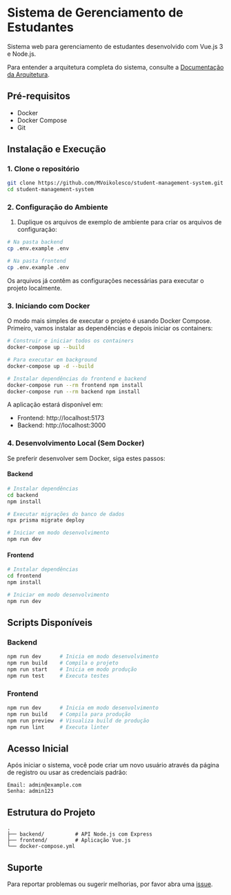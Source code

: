 # Sistema de Gerenciamento de Estudantes

Sistema web para gerenciamento de estudantes desenvolvido com Vue.js 3 e Node.js.

Para entender a arquitetura completa do sistema, consulte a [Documentação da Arquitetura](https://github.com/MVoikolesco/student-management-system/wiki/Documenta%C3%A7%C3%A3o-da-Arquitetura-%E2%80%90-Sistema-de-Gerenciamento-de-Estudantes).

## Pré-requisitos

- Docker
- Docker Compose
- Git

## Instalação e Execução

### 1. Clone o repositório

```bash
git clone https://github.com/MVoikolesco/student-management-system.git
cd student-management-system
```

### 2. Configuração do Ambiente

1. Duplique os arquivos de exemplo de ambiente para criar os arquivos de configuração:

```bash
# Na pasta backend
cp .env.example .env

# Na pasta frontend
cp .env.example .env
```

Os arquivos já contêm as configurações necessárias para executar o projeto localmente.

### 3. Iniciando com Docker

O modo mais simples de executar o projeto é usando Docker Compose. Primeiro, vamos instalar as dependências e depois iniciar os containers:

```bash
# Construir e iniciar todos os containers
docker-compose up --build

# Para executar em background
docker-compose up -d --build

# Instalar dependências do frontend e backend
docker-compose run --rm frontend npm install
docker-compose run --rm backend npm install
```

A aplicação estará disponível em:
- Frontend: http://localhost:5173
- Backend: http://localhost:3000

### 4. Desenvolvimento Local (Sem Docker)

Se preferir desenvolver sem Docker, siga estes passos:

#### Backend

```bash
# Instalar dependências
cd backend
npm install

# Executar migrações do banco de dados
npx prisma migrate deploy

# Iniciar em modo desenvolvimento
npm run dev
```

#### Frontend

```bash
# Instalar dependências
cd frontend
npm install

# Iniciar em modo desenvolvimento
npm run dev
```

## Scripts Disponíveis

### Backend

```bash
npm run dev      # Inicia em modo desenvolvimento
npm run build    # Compila o projeto
npm run start    # Inicia em modo produção
npm run test     # Executa testes
```

### Frontend

```bash
npm run dev      # Inicia em modo desenvolvimento
npm run build    # Compila para produção
npm run preview  # Visualiza build de produção
npm run lint     # Executa linter
```

## Acesso Inicial

Após iniciar o sistema, você pode criar um novo usuário através da página de registro ou usar as credenciais padrão:

```
Email: admin@example.com
Senha: admin123
```

## Estrutura do Projeto

```
.
├── backend/          # API Node.js com Express
├── frontend/         # Aplicação Vue.js
└── docker-compose.yml
```

## Suporte

Para reportar problemas ou sugerir melhorias, por favor abra uma [issue](https://github.com/MVoikolesco/student-management-system/issues).
